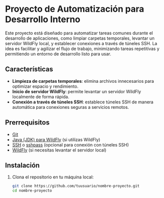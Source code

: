 # Proyecto de Automatización para Desarrollo Interno

Este proyecto está diseñado para automatizar tareas comunes durante el desarrollo de aplicaciones, como limpiar carpetas temporales, levantar un servidor WildFly local, y establecer conexiones a través de túneles SSH. La idea es facilitar y agilizar el flujo de trabajo, minimizando tareas repetitivas y permitiendo un entorno de desarrollo listo para usar.

## Características

- **Limpieza de carpetas temporales**: elimina archivos innecesarios para optimizar espacio y rendimiento.
- **Inicio de servidor WildFly**: permite levantar un servidor WildFly localmente de forma rápida.
- **Conexión a través de túneles SSH**: establece túneles SSH de manera automática para conexiones seguras a servicios remotos.

## Prerrequisitos

- [Git](https://git-scm.com/)
- [Java (JDK) para WildFly](https://www.oracle.com/java/technologies/javase-downloads.html) (si utilizas WildFly)
- [SSH](https://www.openssh.com/) o [sshpass](https://linux.die.net/man/1/sshpass) (opcional para conexión con túneles SSH)
- [WildFly](https://www.wildfly.org/downloads/) (si necesitas levantar el servidor local)

## Instalación

1. Clona el repositorio en tu máquina local:
   ```bash
   git clone https://github.com/tuusuario/nombre-proyecto.git
   cd nombre-proyecto
